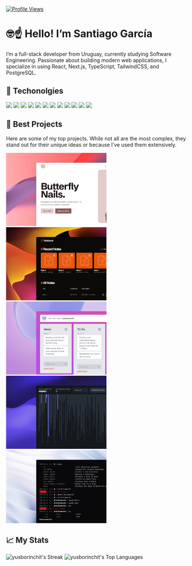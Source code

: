 [![Profile Views](https://visitcount.itsvg.in/api?id=yusborinchit&icon=2&color=1)](https://visitcount.itsvg.in)

# 🤓☝ Hello! I’m Santiago García 

I’m a full-stack developer from Uruguay, currently studying Software Engineering. Passionate about building modern web applications, I specialize in using React, Next.js, TypeScript, TailwindCSS, and PostgreSQL.

## 🧰 Techonolgies
 
<p>
  <img src="https://img.shields.io/badge/html5-%23E34F26.svg?style=for-the-badge&logo=html5&logoColor=white">
  <img src="https://img.shields.io/badge/css3-%231572B6.svg?style=for-the-badge&logo=css3&logoColor=white">
  <img src="https://img.shields.io/badge/javascript-%23323330.svg?style=for-the-badge&logo=javascript&logoColor=%23F7DF1E">
  <img src="https://img.shields.io/badge/typescript-%23007ACC.svg?style=for-the-badge&logo=typescript&logoColor=white">
  <img src="https://img.shields.io/badge/react-%2320232a.svg?style=for-the-badge&logo=react&logoColor=%2361DAFB">
  <img src="https://img.shields.io/badge/Next-black?style=for-the-badge&logo=next.js&logoColor=white">
  <img src="https://img.shields.io/badge/tailwindcss-%2338B2AC.svg?style=for-the-badge&logo=tailwind-css&logoColor=white">
  <img src="https://img.shields.io/badge/node.js-6DA55F?style=for-the-badge&logo=node.js&logoColor=white">
  <img src="https://img.shields.io/badge/express.js-%23404d59.svg?style=for-the-badge&logo=express&logoColor=%2361DAFB">
  <img src="https://img.shields.io/badge/Supabase-3ECF8E?style=for-the-badge&logo=supabase&logoColor=white">
  <img src="https://img.shields.io/badge/postgres-%23316192.svg?style=for-the-badge&logo=postgresql&logoColor=white">
  <img src="https://img.shields.io/badge/mysql-%2300000f.svg?style=for-the-badge&logo=mysql&logoColor=white">
</p>

## 🌟 Best Projects

Here are some of my top projects. While not all are the most complex, they stand out for their unique ideas or because I’ve used them extensively.

<div>
  <a href="https://github.com/yusborinchit/butterfly-nails" >
    <kbd>
      <img src="/butterfly-nails-mockup.jpeg" alt="" width="275px" height="200px" />
    </kbd>
  </a>
  <a href="https://github.com/yusborinchit/notes-editor">
    <kbd>
      <img src="/notes-editor-mockup.jpeg" alt="" width="275px" height="200px" />
    </kbd>
  </a>
  <a href="https://github.com/yusborinchit/simple-trello">
    <kbd>
      <img src="/simple-trello-mockup.jpeg" alt="" width="275px" height="200px" />
    </kbd>
  </a>
  <a href="https://github.com/yusborinchit/sorting-visualizer" >
    <kbd>
      <img src="/sort-visualizer-mockup.jpeg" alt="" width="275px" height="200px" />
    </kbd>
  </a>
  <a href="https://github.com/yusborinchit/online-bash">
    <kbd>
      <img src="/online-bash-mockup.jpeg" alt="" width="275px" height="200px" />
    </kbd>
  </a>
</div>

## 📈 My Stats

<img src="https://github-readme-streak-stats.herokuapp.com/?user=yusborinchit&theme=react&hide_border=true" alt="yusborinchit's Streak" />
<img src="https://github-readme-stats.vercel.app/api/top-langs/?username=yusborinchit&theme=react&show_icons=true&hide_border=true&layout=compact" alt="yusborinchit's Top Languages" />


